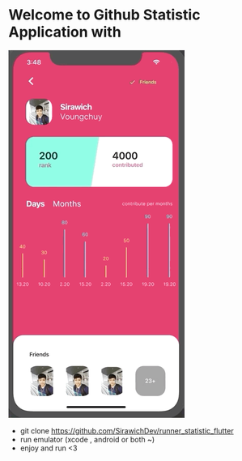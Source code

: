 
<h1>Welcome to Github Statistic Application with</h1>

![](statFlutter.gif)

- git clone https://github.com/SirawichDev/runner_statistic_flutter
- run emulator (xcode , android or both ~)
- enjoy and run <3